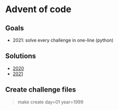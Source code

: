 # Advent of code

## Goals
- 2021: solve every challenge in one-line (python)

## Solutions

- [2020](https://github.com/masmeert/advent-of-code/blob/master/2020)
- [2021](https://github.com/masmeert/advent-of-code/blob/master/2021)

## Create challenge files

> make create day=01 year=1999
